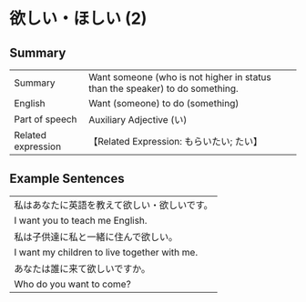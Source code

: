 # 欲しい・ほしい (2)

## Summary

<table><tr>   <td>Summary</td>   <td>Want someone (who is not higher in status than the speaker) to do something.</td></tr><tr>   <td>English</td>   <td>Want (someone) to do (something)</td></tr><tr>   <td>Part of speech</td>   <td>Auxiliary Adjective (い)</td></tr><tr>   <td>Related expression</td>   <td>【Related Expression: もらいたい; たい】</td></tr></table>

## Example Sentences

<table><tr><td>私はあなたに英語を教えて欲しい・欲しいです。</td></tr><tr><td>I want you to teach me English.</td></tr><tr><td>私は子供達に私と一緒に住んで欲しい。</td></tr><tr><td>I want my children to live together with me.</td></tr><tr><td>あなたは誰に来て欲しいですか。</td></tr><tr><td>Who do you want to come?</td></tr></table>


